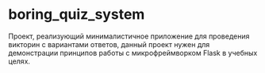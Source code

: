 # boring_quiz_system
Проект, реализующий минималистичное приложение для проведения викторин с вариантами ответов, данный проект нужен для демонстрации принципов работы с микрофреймворком Flask в учебных целях.
